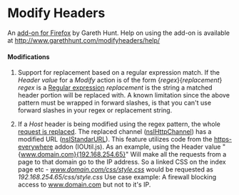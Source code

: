 Modify Headers
=============

An [add-on for Firefox](https://addons.mozilla.org/en-US/firefox/addon/modify-headers/) by Gareth Hunt.
Help on using the add-on is available at http://www.garethhunt.com/modifyheaders/help/

#### Modifications

1. Support for replacement based on a regular expression match.
If the _Header value_ for a _Modify_ action is of the form
{*regex*}{*replacement*}
_regex_ is a [Regular expression](https://developer.mozilla.org/en/JavaScript/Guide/Regular_Expressions)
_replacement_ is the string a matched header portion will be replaced with.
A known limitation since the above pattern must be wrapped in forward slashes, is that 
you can't use forward slashes in your regex or replacement string.

2. If a _Host_ header is being modified using the regex pattern,
the whole [request is replaced](http://stackoverflow.com/a/5207141/905908).
The replaced channel ([nsIHttpChannel](https://developer.mozilla.org/en/XPCOM_Interface_Reference/nsIHttpChannel)) has a modified URL ([nsIStandarURL](https://developer.mozilla.org/en/XPCOM_Interface_Reference/nsIStandardURL)).
This feature utilizes code from the [https-everywhere](https://www.eff.org/https-everywhere) addon (IOUtil.js).
As an example, using the Header value "{www.domain.com}{192.168.254.65}"
Will make all the requests from a page to that domain go to the IP address.
So a linked CSS on the index page etc - *www.domain.com/css/style.css* would be requested
as *192.168.254.65/css/style.css*
Use case example: A firewall blocking access to www.domain.com but not to it's IP.